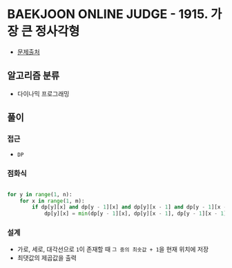# BAEKJOON ONLINE JUDGE - 1915. 가장 큰 정사각형

- [문제출처](https://www.acmicpc.net/problem/1915 '1915. 가장 큰 정사각형')

## 알고리즘 분류

- 다이나믹 프로그래밍

## 풀이

### 접근

- `DP`

### 점화식

```python

for y in range(1, n):
    for x in range(1, m):
        if dp[y][x] and dp[y - 1][x] and dp[y][x - 1] and dp[y - 1][x - 1]:
            dp[y][x] = min(dp[y - 1][x], dp[y][x - 1], dp[y - 1][x - 1]) + 1

```

### 설계

- 가로, 세로, 대각선으로 `1`이 존재할 때 `그 중의 최솟값 + 1`을 현재 위치에 저장
- 최댓값의 제곱값을 출력
